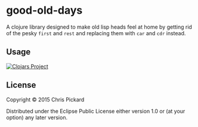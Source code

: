# good-old-days

A clojure library designed to make old lisp heads feel at home by getting rid of the pesky `first` and `rest` and replacing them with `car` and `cdr` instead.

## Usage

[![Clojars Project](http://clojars.org/good-old-days/latest-version.svg)](http://clojars.org/good-old-days)

## License

Copyright © 2015 Chris Pickard

Distributed under the Eclipse Public License either version 1.0 or (at
your option) any later version.
